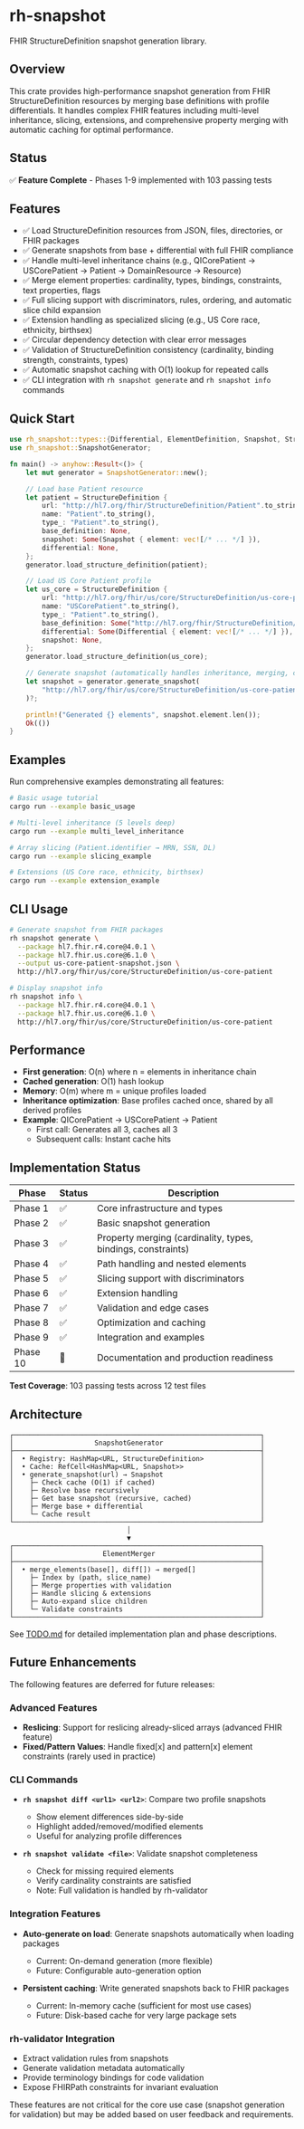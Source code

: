 # rh-snapshot

FHIR StructureDefinition snapshot generation library.

## Overview

This crate provides high-performance snapshot generation from FHIR StructureDefinition resources by merging base definitions with profile differentials. It handles complex FHIR features including multi-level inheritance, slicing, extensions, and comprehensive property merging with automatic caching for optimal performance.

## Status

✅ **Feature Complete** - Phases 1-9 implemented with 103 passing tests

## Features

- ✅ Load StructureDefinition resources from JSON, files, directories, or FHIR packages
- ✅ Generate snapshots from base + differential with full FHIR compliance
- ✅ Handle multi-level inheritance chains (e.g., QICorePatient → USCorePatient → Patient → DomainResource → Resource)
- ✅ Merge element properties: cardinality, types, bindings, constraints, text properties, flags
- ✅ Full slicing support with discriminators, rules, ordering, and automatic slice child expansion
- ✅ Extension handling as specialized slicing (e.g., US Core race, ethnicity, birthsex)
- ✅ Circular dependency detection with clear error messages
- ✅ Validation of StructureDefinition consistency (cardinality, binding strength, constraints, types)
- ✅ Automatic snapshot caching with O(1) lookup for repeated calls
- ✅ CLI integration with `rh snapshot generate` and `rh snapshot info` commands

## Quick Start

```rust
use rh_snapshot::types::{Differential, ElementDefinition, Snapshot, StructureDefinition};
use rh_snapshot::SnapshotGenerator;

fn main() -> anyhow::Result<()> {
    let mut generator = SnapshotGenerator::new();

    // Load base Patient resource
    let patient = StructureDefinition {
        url: "http://hl7.org/fhir/StructureDefinition/Patient".to_string(),
        name: "Patient".to_string(),
        type_: "Patient".to_string(),
        base_definition: None,
        snapshot: Some(Snapshot { element: vec![/* ... */] }),
        differential: None,
    };
    generator.load_structure_definition(patient);

    // Load US Core Patient profile
    let us_core = StructureDefinition {
        url: "http://hl7.org/fhir/us/core/StructureDefinition/us-core-patient".to_string(),
        name: "USCorePatient".to_string(),
        type_: "Patient".to_string(),
        base_definition: Some("http://hl7.org/fhir/StructureDefinition/Patient".to_string()),
        differential: Some(Differential { element: vec![/* ... */] }),
        snapshot: None,
    };
    generator.load_structure_definition(us_core);

    // Generate snapshot (automatically handles inheritance, merging, caching)
    let snapshot = generator.generate_snapshot(
        "http://hl7.org/fhir/us/core/StructureDefinition/us-core-patient"
    )?;

    println!("Generated {} elements", snapshot.element.len());
    Ok(())
}
```

## Examples

Run comprehensive examples demonstrating all features:

```bash
# Basic usage tutorial
cargo run --example basic_usage

# Multi-level inheritance (5 levels deep)
cargo run --example multi_level_inheritance

# Array slicing (Patient.identifier → MRN, SSN, DL)
cargo run --example slicing_example

# Extensions (US Core race, ethnicity, birthsex)
cargo run --example extension_example
```

## CLI Usage

```bash
# Generate snapshot from FHIR packages
rh snapshot generate \
  --package hl7.fhir.r4.core@4.0.1 \
  --package hl7.fhir.us.core@6.1.0 \
  --output us-core-patient-snapshot.json \
  http://hl7.org/fhir/us/core/StructureDefinition/us-core-patient

# Display snapshot info
rh snapshot info \
  --package hl7.fhir.r4.core@4.0.1 \
  --package hl7.fhir.us.core@6.1.0 \
  http://hl7.org/fhir/us/core/StructureDefinition/us-core-patient
```

## Performance

- **First generation**: O(n) where n = elements in inheritance chain
- **Cached generation**: O(1) hash lookup
- **Memory**: O(m) where m = unique profiles loaded
- **Inheritance optimization**: Base profiles cached once, shared by all derived profiles
- **Example**: QICorePatient → USCorePatient → Patient
  - First call: Generates all 3, caches all 3
  - Subsequent calls: Instant cache hits

## Implementation Status

| Phase | Status | Description |
|-------|--------|-------------|
| Phase 1 | ✅ | Core infrastructure and types |
| Phase 2 | ✅ | Basic snapshot generation |
| Phase 3 | ✅ | Property merging (cardinality, types, bindings, constraints) |
| Phase 4 | ✅ | Path handling and nested elements |
| Phase 5 | ✅ | Slicing support with discriminators |
| Phase 6 | ✅ | Extension handling |
| Phase 7 | ✅ | Validation and edge cases |
| Phase 8 | ✅ | Optimization and caching |
| Phase 9 | ✅ | Integration and examples |
| Phase 10 | 🔄 | Documentation and production readiness |

**Test Coverage**: 103 passing tests across 12 test files

## Architecture

```
┌─────────────────────────────────────────────────────────────┐
│                    SnapshotGenerator                        │
├─────────────────────────────────────────────────────────────┤
│  • Registry: HashMap<URL, StructureDefinition>              │
│  • Cache: RefCell<HashMap<URL, Snapshot>>                   │
│  • generate_snapshot(url) → Snapshot                        │
│    ├─ Check cache (O(1) if cached)                          │
│    ├─ Resolve base recursively                              │
│    ├─ Get base snapshot (recursive, cached)                 │
│    ├─ Merge base + differential                             │
│    └─ Cache result                                          │
└─────────────────────────────────────────────────────────────┘
                             │
                             ▼
┌─────────────────────────────────────────────────────────────┐
│                      ElementMerger                          │
├─────────────────────────────────────────────────────────────┤
│  • merge_elements(base[], diff[]) → merged[]                │
│    ├─ Index by (path, slice_name)                           │
│    ├─ Merge properties with validation                      │
│    ├─ Handle slicing & extensions                           │
│    ├─ Auto-expand slice children                            │
│    └─ Validate constraints                                  │
└─────────────────────────────────────────────────────────────┘
```

See [TODO.md](TODO.md) for detailed implementation plan and phase descriptions.

## Future Enhancements

The following features are deferred for future releases:

### Advanced Features
- **Reslicing**: Support for reslicing already-sliced arrays (advanced FHIR feature)
- **Fixed/Pattern Values**: Handle fixed[x] and pattern[x] element constraints (rarely used in practice)

### CLI Commands
- **`rh snapshot diff <url1> <url2>`**: Compare two profile snapshots
  - Show element differences side-by-side
  - Highlight added/removed/modified elements
  - Useful for analyzing profile differences

- **`rh snapshot validate <file>`**: Validate snapshot completeness
  - Check for missing required elements
  - Verify cardinality constraints are satisfied
  - Note: Full validation is handled by rh-validator

### Integration Features
- **Auto-generate on load**: Generate snapshots automatically when loading packages
  - Current: On-demand generation (more flexible)
  - Future: Configurable auto-generation option

- **Persistent caching**: Write generated snapshots back to FHIR packages
  - Current: In-memory cache (sufficient for most use cases)
  - Future: Disk-based cache for very large package sets

### rh-validator Integration
- Extract validation rules from snapshots
- Generate validation metadata automatically
- Provide terminology bindings for code validation
- Expose FHIRPath constraints for invariant evaluation

These features are not critical for the core use case (snapshot generation for validation) but may be added based on user feedback and requirements.
